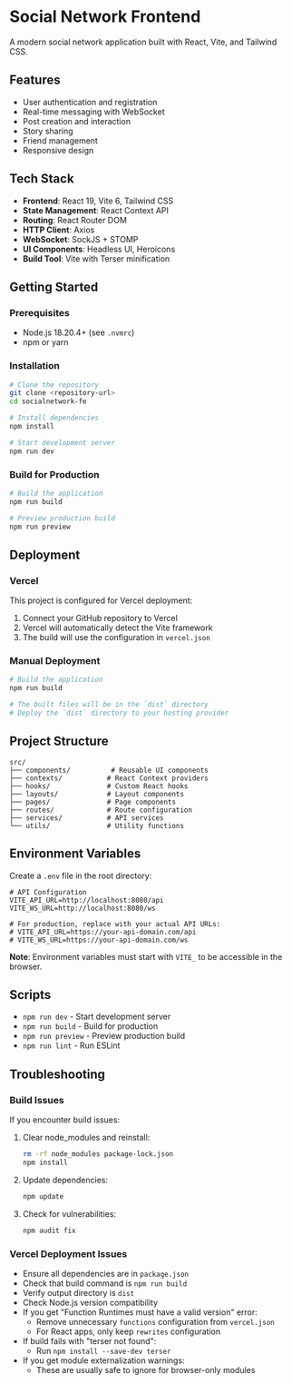 # Social Network Frontend

A modern social network application built with React, Vite, and Tailwind CSS.

## Features

- User authentication and registration
- Real-time messaging with WebSocket
- Post creation and interaction
- Story sharing
- Friend management
- Responsive design

## Tech Stack

- **Frontend**: React 19, Vite 6, Tailwind CSS
- **State Management**: React Context API
- **Routing**: React Router DOM
- **HTTP Client**: Axios
- **WebSocket**: SockJS + STOMP
- **UI Components**: Headless UI, Heroicons
- **Build Tool**: Vite with Terser minification

## Getting Started

### Prerequisites

- Node.js 18.20.4+ (see `.nvmrc`)
- npm or yarn

### Installation

```bash
# Clone the repository
git clone <repository-url>
cd socialnetwork-fe

# Install dependencies
npm install

# Start development server
npm run dev
```

### Build for Production

```bash
# Build the application
npm run build

# Preview production build
npm run preview
```

## Deployment

### Vercel

This project is configured for Vercel deployment:

1. Connect your GitHub repository to Vercel
2. Vercel will automatically detect the Vite framework
3. The build will use the configuration in `vercel.json`

### Manual Deployment

```bash
# Build the application
npm run build

# The built files will be in the `dist` directory
# Deploy the `dist` directory to your hosting provider
```

## Project Structure

```
src/
├── components/          # Reusable UI components
├── contexts/           # React Context providers
├── hooks/              # Custom React hooks
├── layouts/            # Layout components
├── pages/              # Page components
├── routes/             # Route configuration
├── services/           # API services
└── utils/              # Utility functions
```

## Environment Variables

Create a `.env` file in the root directory:

```env
# API Configuration
VITE_API_URL=http://localhost:8080/api
VITE_WS_URL=http://localhost:8080/ws

# For production, replace with your actual API URLs:
# VITE_API_URL=https://your-api-domain.com/api
# VITE_WS_URL=https://your-api-domain.com/ws
```

**Note**: Environment variables must start with `VITE_` to be accessible in the browser.

## Scripts

- `npm run dev` - Start development server
- `npm run build` - Build for production
- `npm run preview` - Preview production build
- `npm run lint` - Run ESLint

## Troubleshooting

### Build Issues

If you encounter build issues:

1. Clear node_modules and reinstall:
   ```bash
   rm -rf node_modules package-lock.json
   npm install
   ```

2. Update dependencies:
   ```bash
   npm update
   ```

3. Check for vulnerabilities:
   ```bash
   npm audit fix
   ```

### Vercel Deployment Issues

- Ensure all dependencies are in `package.json`
- Check that build command is `npm run build`
- Verify output directory is `dist`
- Check Node.js version compatibility
- If you get "Function Runtimes must have a valid version" error:
  - Remove unnecessary `functions` configuration from `vercel.json`
  - For React apps, only keep `rewrites` configuration
- If build fails with "terser not found":
  - Run `npm install --save-dev terser`
- If you get module externalization warnings:
  - These are usually safe to ignore for browser-only modules
